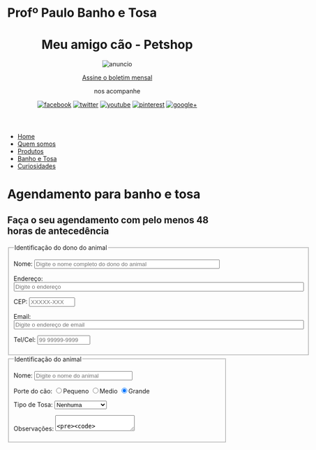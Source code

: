 # Profº Paulo Banho e Tosa

<!doctype html>
<html lang="pt-br">
<head>
<meta charset="utf-8">
<title>Meu amigo cão</title>
<script src="interacao/html5shiv.min.js"></script>
<link rel="stylesheet" href="estilos/principal.css">
</head>

<body id="banhoEtosa">
<header>
        <h1>Meu amigo cão - Petshop</h1>
        <div id="anuncio">
        <img src="Multimidia/anuncio-cantinho-feliz-h.jpg" alt="anuncio">
        </div>
        <section>
            <p><a href="boletim.html">Assine o boletim mensal</a></p>
            <p>nos acompanhe</p>
            <figure>
                <a href="#"><img src="Multimidia/ms-facebook.gif" alt="facebook"></a>
                <a href="#"><img src="Multimidia/ms-twitter.gif" alt="twitter"></a>
                <a href="#"><img src="Multimidia/ms-youtube.gif" alt="youtube"></a>
                <a href="#"><img src="Multimidia/ms-pinterest.gif" alt="pinterest"></a>
                <a href="#"><img src="Multimidia/ms-gmais.gif" alt="google+"></a>
                
</figure>
        </section>
            </header>
            <nav>
        <ul>
        <li><a href="index.html">Home</a></li>
        <li><a href="quem-somos.html">Quem somos</a></li>
        <li><a href="produtos.html">Produtos</a></li>
        <li><a href="banho-e-tosa.html">Banho e Tosa</a></li>
        <li><a href="curiosidades.html">Curiosidades</a></li>
        </ul>
        </nav>
<main>    
<h1> Agendamento para banho e tosa </h1>
<h2> Faça o seu agendamento com pelo menos 48 horas de antecedência</h2>

<form method="post" id="contato" action="obrigado.html">
    <fieldset id="ident_dono">
        <legend>Identificação do dono do animal</legend>

<p><label for="nome_dono">Nome:</label> <input type="text" name="nome_dono" id="nome_dono" size = "50" placeholder="Digite o nome completo do dono do animal" maxlength="100"/></p>

<p><label for="endereco">Endereço:</label> <input type="text" name="endereco" id="endereco" size = "80" placeholder="Digite o endereço" maxlength="60"/></p>

<p><label for="cep">CEP:</label> <input type="text" name="cep" id="cep"  size = "10"  placeholder="XXXXX-XXX" maxlength="9"/></p>

<p><label for="email_dono">Email:</label> <input type="email" name="email_dono" id="email_dono" size = "80"  placeholder="Digite o endereço de email" maxlength="60"></p> 

<p><label for="tel_dono">Tel/Cel:</label> <input type="text" name="tel_dono" id="tel_dono" size = "12" placeholder="99 99999-9999" maxlength="13"/></p>
    </fieldset>
    <fieldset id="ident_animal">
        <legend>Identificação do animal</legend>
<p>
    <label for="nome_animal">Nome:</label> <input type="text" name="nome_animal" id="nome_animal"  size = "25"  placeholder="Digite o nome do animal" maxlength="40"/></p>
    <p>
        Porte do cão:
        <input type="radio" name="porte_animal" id="animal_pequeno" value="0">Pequeno
        <input type="radio" name="porte_animal" id="animal_medio" value="1">Medio
        <input type="radio" name="porte_animal" id="animal_grande" value="2" checked>Grande
    </p>
    <p>
        Tipo de Tosa:
        <select name="tipo_tosa" id="tipo_tosa">
            <option value="0">Nenhuma</option>
            <option value="1">Tosa Padrão</option>
            <option value="2">Tosa Higienica</option>
            <option value="3">Tosa na Tesoura</option>
            <option value="4">Tosa da Raça</option>
            <option value="5">Tosa Bebê</option>
        </select>
    </p>
    <p>
        Observações:
        <textarea name="q_obs" id="q_obs" placeholder="Digita alguma informação sobre o animal">

        </textarea>
    </p>
    </fieldset>
    <fieldset id="ident_marcacao">
        <legend>Horario - Não atendemos aos Domingos, Feriados e Segundas-Feiras</legend>
        <p>
            Indique os dias da semana de sua preferencia:<br>
            <input type="checkbox" name="dia_semana" id="terça-feira" value="0">Terça-feira
            <input type="checkbox" name="dia_semana" id="quarta-feira" value="1">Quarta-feira
            <input type="checkbox" name="dia_semana" id="quinta-feira" value="2">Quinta-feira
            <input type="checkbox" name="dia_semana" id="sexta-feira" value="3">Sexta-feira
            <input type="checkbox" name="dia_semana" id="sabado" value="4">Sabado
        </p>
        <p>
            Primeira opção de Horario
            <input type="date" name="pdata" id="pdata"> 
        </p>
        <p>
            Segunda opção de Horario
            <input type="date" name="sdata" id="sdata">
        </p>
    </fieldset>
<input type="submit" value="Enviar">

</form>
</main>
<footer>
    <p>Atendimento: <a href="mailto:atendimento@meuamigocao.com.br">atendimento@meuamigocao.com.br</a>
        - (0XX) 9999-9999 / (0XX) 8888-8888</p>
</footer>
</body>
</html>
